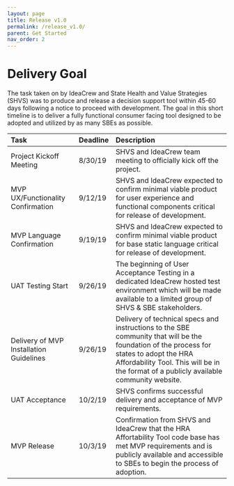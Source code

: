 ```yaml
---
layout: page
title: Release v1.0
permalink: /release_v1.0/
parent: Get Started
nav_order: 2
---
```


# **Delivery Goal**
The task taken on by IdeaCrew and State Health and Value Strategies (SHVS) was to produce and release a decision support tool within 45-60 days following a notice to proceed with development. 
The goal in this short timeline is to deliver a fully functional consumer facing tool designed to be adopted and utilized by as many SBEs as possible. 


| **Task**                                | **Deadline** | **Description**
|:----------------------------------------|:-------------|:------------------------------------------------------------------------------------------------------------------------------------------------|
| Project Kickoff Meeting                 | 8/30/19      | SHVS and IdeaCrew team meeting to officially kick off the project.
| MVP UX/Functionality Confirmation       | 9/12/19      | SHVS and IdeaCrew expected to confirm minimal viable product for user experience and functional components critical for release of development.|
| MVP Language Confirmation               | 9/19/19      | SHVS and IdeaCrew expected to confirm minimal viable product for base static language critical for release of development.                     |
| UAT Testing Start                       | 9/26/19      | The beginning of User Acceptance Testing in a dedicated IdeaCrew hosted test environment which will be made available to a limited group of SHVS & SBE stakeholders.|
| Delivery of MVP Installation Guidelines | 9/26/19      | Delivery of technical specs and instructions to the SBE community that will be the foundation of the process for states to adopt the HRA Affordability Tool. This will be in the format of a publicly available community website.|
| UAT Acceptance                          | 10/2/19      | SHVS confirms successful delivery and acceptance of MVP requirements.| 
| MVP Release                             | 10/3/19      | Confirmation from SHVS and IdeaCrew that the HRA Affortability Tool code base has met MVP requirements and is publicly available and accessible to SBEs to begin the process of adoption.|
